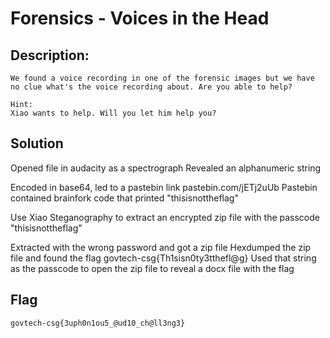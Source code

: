 # Forensics - Voices in the Head
## Description:
```
We found a voice recording in one of the forensic images but we have no clue what's the voice recording about. Are you able to help?

Hint:
Xiao wants to help. Will you let him help you?
```
## Solution
Opened file in audacity as a spectrograph
Revealed an alphanumeric string 

Encoded in base64, led to a pastebin link pastebin.com/jETj2uUb
Pastebin contained brainfork code that printed "thisisnottheflag"

Use Xiao Steganography to extract an encrypted zip file with the passcode "thisisnottheflag"

Extracted with the wrong password and got a zip file
Hexdumped the zip file and found the flag govtech-csg{Th1sisn0ty3tthefl@g}
Used that string as the passcode to open the zip file to reveal a docx file with the flag


## Flag
`govtech-csg{3uph0n1ou5_@ud10_ch@ll3ng3}`
